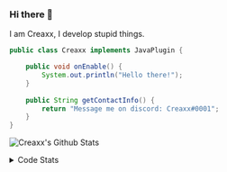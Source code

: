 ### Hi there 👋

I am Creaxx, I develop stupid things. 

```java
public class Creaxx implements JavaPlugin {

    public void onEnable() {
        System.out.println("Hello there!");
    }
    
    public String getContactInfo() {
        return "Message me on discord: Creaxx#0001";
    }
}
```

![Creaxx's Github Stats](https://github-readme-stats.vercel.app/api?username=CreaxxOG&show_icons=true&theme=dark&count_private=true)

<details>
  <summary>Code Stats</summary>

<!--START_SECTION:waka-->
![Code Time](http://img.shields.io/badge/Code%20Time-1%2C033%20hrs%2025%20mins-blue)

![Lines of code](https://img.shields.io/badge/From%20Hello%20World%20I%27ve%20Written-170%20lines%20of%20code-blue)

**🐱 My GitHub Data** 

> 🏆 942 Contributions in the Year 2022
 > 
> 📦 66.2 kB Used in GitHub's Storage 
 > 
> 🚫 Not Opted to Hire
 > 
> 📜 4 Public Repositories 
 > 
> 🔑 2 Private Repositories  
 > 
**I'm an Early 🐤** 

```text
🌞 Morning    40 commits     █░░░░░░░░░░░░░░░░░░░░░░░░   6.21% 
🌆 Daytime    303 commits    ███████████░░░░░░░░░░░░░░   47.05% 
🌃 Evening    288 commits    ███████████░░░░░░░░░░░░░░   44.72% 
🌙 Night      13 commits     ░░░░░░░░░░░░░░░░░░░░░░░░░   2.02%

```
📅 **I'm Most Productive on Saturday** 

```text
Monday       66 commits     ██░░░░░░░░░░░░░░░░░░░░░░░   10.25% 
Tuesday      63 commits     ██░░░░░░░░░░░░░░░░░░░░░░░   9.78% 
Wednesday    80 commits     ███░░░░░░░░░░░░░░░░░░░░░░   12.42% 
Thursday     117 commits    ████░░░░░░░░░░░░░░░░░░░░░   18.17% 
Friday       61 commits     ██░░░░░░░░░░░░░░░░░░░░░░░   9.47% 
Saturday     170 commits    ██████░░░░░░░░░░░░░░░░░░░   26.4% 
Sunday       87 commits     ███░░░░░░░░░░░░░░░░░░░░░░   13.51%

```


📊 **This Week I Spent My Time On** 

```text
💬 Programming Languages: 
Java                     10 hrs 13 mins      ███████████████████████░░   92.83% 
XML                      31 mins             █░░░░░░░░░░░░░░░░░░░░░░░░   4.79% 
YAML                     13 mins             ░░░░░░░░░░░░░░░░░░░░░░░░░   2.06% 
Markdown                 1 min               ░░░░░░░░░░░░░░░░░░░░░░░░░   0.2% 
GitIgnore file           0 secs              ░░░░░░░░░░░░░░░░░░░░░░░░░   0.09%

🔥 Editors: 
IntelliJ                 11 hrs 1 min        █████████████████████████   100.0%

```

**I Mostly Code in Java** 

```text
Java                     12 repos            ██████████████████░░░░░░░   75.0% 
Kotlin                   3 repos             ████░░░░░░░░░░░░░░░░░░░░░   18.75% 
EJS                      1 repo              █░░░░░░░░░░░░░░░░░░░░░░░░   6.25%

```



 Last Updated on 21/12/2022 06:25:18 UTC
<!--END_SECTION:waka-->
</details>
